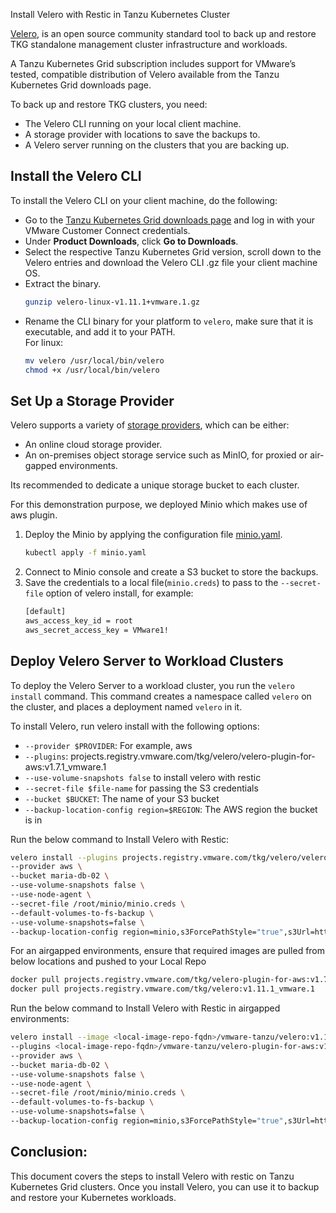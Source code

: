 Install Velero with Restic in Tanzu Kubernetes Cluster

 [Velero](https://velero.io/docs), is an open source community standard tool to back up and restore TKG standalone management cluster infrastructure and workloads.

 A Tanzu Kubernetes Grid subscription includes support for VMware’s tested, compatible distribution of Velero available from the Tanzu Kubernetes Grid downloads page.

To back up and restore TKG clusters, you need:

- The Velero CLI running on your local client machine.
- A storage provider with locations to save the backups to.
- A Velero server running on the clusters that you are backing up.

## Install the Velero CLI

To install the Velero CLI on your client machine, do the following:

- Go to the [Tanzu Kubernetes Grid downloads page](https://customerconnect.vmware.com/en/web/vmware/downloads/info/slug/infrastructure_operations_management/vmware_tanzu_kubernetes_grid/2_x) and log in with your VMware Customer Connect credentials.
- Under **Product Downloads**, click **Go to Downloads**.
- Select the respective Tanzu Kubernetes Grid version, scroll down to the Velero entries and download the Velero CLI .gz file your client machine OS. 
- Extract the binary.
    ```bash
    gunzip velero-linux-v1.11.1+vmware.1.gz
    ```
- Rename the CLI binary for your platform to `velero`, make sure that it is executable, and add it to your PATH. <br>
For linux:
    ```bash
    mv velero /usr/local/bin/velero
    chmod +x /usr/local/bin/velero
    ```

## Set Up a Storage Provider
Velero supports a variety of [storage providers](https://velero.io/docs/main/supported-providers), which can be either:

- An online cloud storage provider.
- An on-premises object storage service such as MinIO, for proxied or air-gapped environments.

Its recommended to dedicate a unique storage bucket to each cluster. 

For this demonstration purpose, we deployed Minio which makes use of aws plugin.
1.  Deploy the Minio by applying the configuration file [minio.yaml](./resources/velero-with-restic/minio.yml).
    ```bash
    kubectl apply -f minio.yaml
    ```
1. Connect to Minio console and create a S3 bucket to store the backups. 
1. Save the credentials to a local file(`minio.creds`) to pass to the `--secret-file` option of velero install, for example:
    ```bash
    [default]
    aws_access_key_id = root
    aws_secret_access_key = VMware1!
    ```

## Deploy Velero Server to Workload Clusters

To deploy the Velero Server to a workload cluster, you run the `velero install` command. This command creates a namespace called `velero` on the cluster, and places a deployment named `velero` in it.

To install Velero, run velero install with the following options:
- `--provider $PROVIDER`: For example, aws
- `--plugins`: projects.registry.vmware.com/tkg/velero/velero-plugin-for-aws:v1.7.1_vmware.1
- `--use-volume-snapshots false` to install velero with restic
- `--secret-file $file-name`  for passing the S3 credentials
- `--bucket $BUCKET`: The name of your S3 bucket
- `--backup-location-config region=$REGION`: The AWS region the bucket is in
 

Run the below command to Install Velero with Restic:
```bash
velero install --plugins projects.registry.vmware.com/tkg/velero/velero-plugin-for-aws:v1.7.1_vmware.1 \
--provider aws \
--bucket maria-db-02 \
--use-volume-snapshots false \
--use-node-agent \
--secret-file /root/minio/minio.creds \
--default-volumes-to-fs-backup \
--use-volume-snapshots=false \
--backup-location-config region=minio,s3ForcePathStyle="true",s3Url=http://172.30.40.47:9000
```

For an airgapped environments, ensure that required images are pulled from below locations and pushed to your Local Repo
```bash
docker pull projects.registry.vmware.com/tkg/velero-plugin-for-aws:v1.7.1_vmware.1
docker pull projects.registry.vmware.com/tkg/velero:v1.11.1_vmware.1
```

Run the below command to Install Velero with Restic in airgapped environments:
```bash
velero install --image <local-image-repo-fqdn>/vmware-tanzu/velero:v1.11.1_vmware.1 \
--plugins <local-image-repo-fqdn>/vmware-tanzu/velero-plugin-for-aws:v1.7.1_vmware.1 \
--provider aws \
--bucket maria-db-02 \
--use-volume-snapshots false \
--use-node-agent \
--secret-file /root/minio/minio.creds \
--default-volumes-to-fs-backup \
--use-volume-snapshots=false \
--backup-location-config region=minio,s3ForcePathStyle="true",s3Url=http://172.30.40.47:9000
```


## Conclusion:

This document covers the steps to install Velero with restic on Tanzu Kubernetes Grid clusters. Once you install Velero, you can use it to backup and restore your Kubernetes workloads.